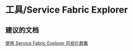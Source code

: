 <properties
    pageTitle="工具/Service Fabric Explorer"
    description="工具/Service Fabric Explorer"
    service="microsoft.servicefabric"
    resource="clusters"
    authors="aashu"
    displayOrder=""
    selfHelpType="generic"
    supportTopicIds="32449695"
    resourceTags=""
    productPesIds="15842"
    cloudEnvironments="public"
/>


# 工具/Service Fabric Explorer

## **建议的文档**
[使用 Service Fabric Explorer 可视化群集](https://azure.microsoft.com/documentation/articles/service-fabric-visualizing-your-cluster/)



<!--HONumber=Jul16_HO4-->


